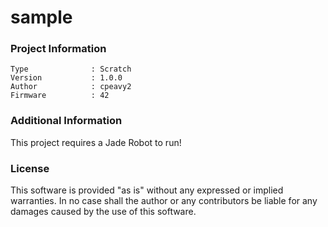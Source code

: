 sample
================



### Project Information
```
Type              : Scratch
Version           : 1.0.0
Author            : cpeavy2
Firmware          : 42
```

### Additional Information
This project requires a Jade Robot to run!

### License
This software is provided "as is" without any expressed or implied warranties.  In no case shall the author or any contributors be liable for any damages caused by the use of this software.

